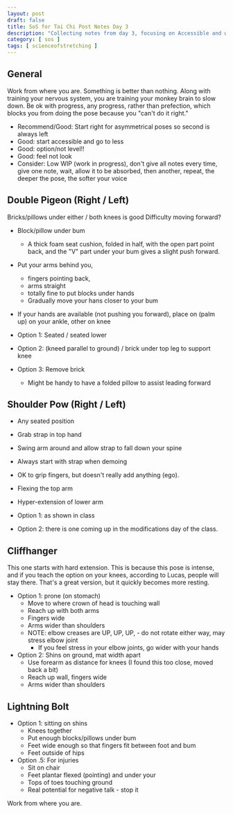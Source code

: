 ```yaml
---
layout: post
draft: false
title: SoS for Tai Chi Post Notes Day 3
description: "Collecting notes from day 3, focusing on Accessible and working way lower, remember, feel, and noodle, I personally find doing several of the poses in another option improve the pose, when I don't this, it's my ego 'OH, look how stretchy I am' - doesn't help."
category: [ sos ]
tags: [ scienceofstretching ]
---
```


## General
Work from where you are. Something is better than nothing. Along with training your nervous system, you are training
your monkey brain to slow down. Be ok with progress, any progress, rather than prefection, which blocks you from
doing the pose because you "can't do it right."

* Recommend/Good: Start right for asymmetrical poses so second is always left
* Good: start accessible and go to less
* Good: option/not level!!
* Good: feel not look
* Consider: Low WIP (work in progress), don't give all notes every time, give one note, wait, allow it to be absorbed, then another, repeat, the deeper the pose, the softer your voice

## Double Pigeon (Right / Left)
Bricks/pillows under either / both knees is good
Difficulty moving forward?
* Block/pillow under bum
  * A thick foam seat cushion, folded in half, with the open part point back, and the "V" part under your bum gives a slight push forward.
* Put your arms behind you, 
  * fingers pointing back, 
  * arms straight
  * totally fine to put blocks under hands
  * Gradually move your hans closer to your bum
* If your hands are available (not pushing you forward), place on (palm up) on your ankle, other on knee

* Option 1: Seated / seated lower
* Option 2: (kneed parallel to ground) / brick under top leg to support knee
* Option 3: Remove brick
  * Might be handy to have a folded pillow to assist leading forward

## Shoulder Pow (Right / Left)
* Any seated position
* Grab strap in top hand
* Swing arm around and allow strap to fall down your spine
* Always start with strap when demoing
* OK to grip fingers, but doesn't really add anything (ego).
* Flexing the top arm 
* Hyper-extension of lower arm

* Option 1: as shown in class
* Option 2: there is one coming up in the modifications day of the class.

## Cliffhanger
This one starts with hard extension. This is because this pose is intense, and if you teach the option on your knees,
according to Lucas, people will stay there. That's a great version, but it quickly becomes more resting. 

* Option 1: prone (on stomach)
  * Move to where crown of head is touching wall
  * Reach up with both arms
  * Fingers wide
  * Arms wider than shoulders
  * NOTE: elbow creases are UP, UP, UP, - do not rotate either way, may stress elbow joint
    * If you feel stress in your elbow joints, go wider with your hands
* Option 2: Shins on ground, mat width apart
  * Use forearm as distance for knees (I found this too close, moved back a bit)
  * Reach up wall, fingers wide
  * Arms wider than shoulders

## Lightning Bolt
* Option 1: sitting on shins
  * Knees together
  * Put enough blocks/pillows under bum
  * Feet wide enough so that fingers fit between foot and bum
  * Feet outside of hips
* Option .5: For injuries
  * Sit on chair
  * Feet plantar flexed (pointing) and under your
  * Tops of toes touching ground
  * Real potential for negative talk - stop it

Work from where you are.